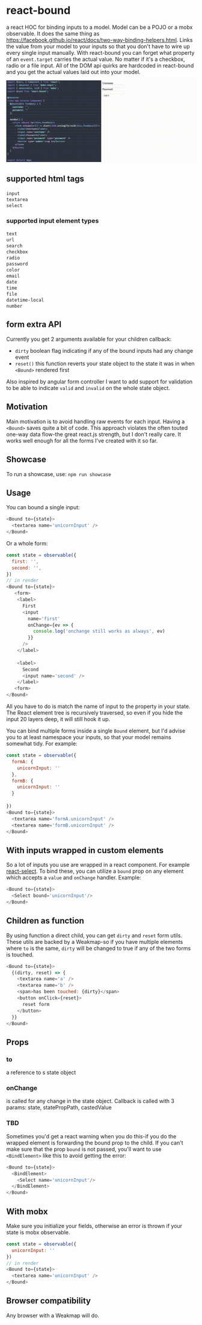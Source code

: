 # react-bound
a react HOC for binding inputs to a model. Model can be a POJO or a mobx observable.
It does the same thing as https://facebook.github.io/react/docs/two-way-binding-helpers.html. Links the value from your model to your inputs so that you don't have to wire up every single input manually.
With react-bound you can forget what property of an `event.target` carries the actual value. No matter if it's a checkbox, radio or a file input. All of the DOM api quirks are hardcoded in react-bound and you get the actual values laid out into your model.

![showcase login form](https://raw.githubusercontent.com/capaj/react-bound/master/img/showcase-login-form.gif)

## supported html tags

```
input
textarea
select
```

### supported input element types

```
text
url
search
checkbox
radio
password
color
email
date
time
file
datetime-local
number
```

## form extra API
Currently you get 2 arguments available for your children callback:
- `dirty` boolean flag indicating if any of the bound inputs had any change event
- `reset()` this function reverts your state object to the state it was in when `<Bound>` rendered first

Also inspired by angular form controller I want to add support for validation to be able to indicate `valid` and `invalid` on the whole state object.

## Motivation

Main motivation is to avoid handling raw events for each input. Having a `<Bound>` saves quite a bit of code. This approach violates the often touted one-way data flow-the great react.js strength, but I don't really care. It works well enough for all the forms I've created with it so far.

## Showcase

To run a showcase, use: `npm run showcase`

## Usage

You can bound a single input:
```javascript
<Bound to={state}>
  <textarea name='unicornInput' />
</Bound>
```

Or a whole form:
```javascript
const state = observable({
  first: '',
  second: '',
})
// in render
<Bound to={state}>
   <form>
    <label>
      First
      <input
        name='first'
        onChange={ev => {
          console.log('onchange still works as always', ev)
        }}
      />
    </label>

    <label>
      Second
      <input name='second' />
    </label>
   <form>
</Bound>
```
All you have to do is match the name of input to the property in your state. The React element tree is recursively traversed, so even if you hide the input 20 layers deep, it will still hook it up.

You can bind multiple forms inside a single `Bound` element, but I'd advise you to at least namespace your inputs, so that your model remains somewhat tidy.
For example:

```javascript
const state = observable({
  formA: {
    unicornInput: ''
  },
  formB: {
    unicornInput: ''
  }

})
<Bound to={state}>
  <textarea name='formA.unicornInput' />
  <textarea name='formB.unicornInput' />
</Bound>
```

## With inputs wrapped in custom elements

So a lot of inputs you use are wrapped in a react component. For example [react-select](https://github.com/JedWatson/react-select). To bind these, you can utilize a `bound` prop on any element which accepts a `value` and `onChange` handler. Example:

```javascript
<Bound to={state}>
  <Select bound='unicornInput'/>
</Bound>
```

## Children as function
By using function a direct child, you can get `dirty` and `reset` form utils. These utils are backed by a Weakmap-so if you have multiple <Bound/> elements where `to` is the same, `dirty` will be changed to true if any of the two forms is touched.

```javascript
<Bound to={state}>
  {(dirty, reset) => {
    <textarea name='a' />
    <textarea name='b' />
    <span>has been touched: {dirty}</span>
    <button onClick={reset}>
      reset form
    </button>
  }}
</Bound>
```

## Props

### to
a reference to s state object

### onChange
is called for any change in the state object. Callback is called with 3 params: state, statePropPath, castedValue

### TBD
Sometimes you'd get a react warning when you do this-if you do the wrapped element is forwarding the bound prop to the child. If you can't make sure that the prop `bound` is not passed, you'll want to use `<BindElement>` like this to avoid getting the error:

```javascript
<Bound to={state}>
  <BindElement>
    <Select name='unicornInput'/>
  </BindElement>
</Bound>
```

## With mobx
Make sure you initialize your fields, otherwise an error is thrown if your state is mobx observable.

```javascript
const state = observable({
  unicornInput: ''
})
// in render
<Bound to={state}>
  <textarea name='unicornInput' />
</Bound>
```

## Browser compatibility

Any browser with a Weakmap will do.